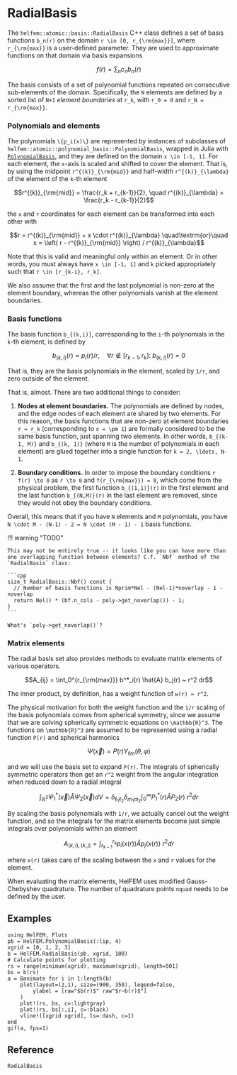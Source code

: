 # RadialBasis

The `helfem::atomic::basis::RadialBasis` C++ class defines a set of basis functions ``b_n(r)`` on the domain ``r \in [0, r_{\rm{max}}]``, where ``r_{\rm{max}}`` is a user-defined parameter.
They are used to approximate functions on that domain via basis expansions

```math
f(r) = \sum_n c_n b_n(r)
```

The basis consists of a set of polynomial functions repeated on consecutive sub-elements of the domain.
Specifically, the ``N`` elements are defined by a sorted list of ``N+1`` _element boundaries_ at ``r_k``, with ``r_0 = 0`` and ``r_N = r_{\rm{max}}``.

### Polynomials and elements
The polynomials ``\{p_i(x)\}`` are represented by instances of subclasses of `helfem::atomic::polynomial_basis::PolynomialBasis`, wrapped in Julia with [`PolynomialBasis`](@ref), and they are defined on the domain ``x \in [-1, 1]``.
For each element, the ``x``-axis is scaled and shifted to cover the element.
That is, by using the midpoint ``r^{(k)}_{\rm{mid}}`` and half-width ``r^{(k)}_{\lambda}`` of the element of the ``k``-th element

```math
r^{(k)}_{\rm{mid}} = \frac{r_k + r_{k-1}}{2}, \quad
r^{(k)}_{\lambda} = \frac{r_k - r_{k-1}}{2}
```

the ``x`` and ``r`` coordinates for each element can be transformed into each other with

```math
r = r^{(k)}_{\rm{mid}} + x \cdot r^{(k)}_{\lambda}
\quad\textrm{or}\quad
x = \left( r - r^{(k)}_{\rm{mid}} \right) / r^{(k)}_{\lambda}
```

Note that this is valid and meaningful only within an element.
Or in other words, you must always have ``x \in [-1, 1]`` and ``k`` picked appropriately such that ``r \in [r_{k-1}, r_k]``.

We also assume that the first and the last polynomial is non-zero at the element boundary, whereas the other polynomials vanish at the element boundaries.

### Basis functions
The basis function ``b_{(k,i)}``, corresponding to the ``i``-th polynomials in the ``k``-th element, is defined by

```math
b_{(k,i)}(r) = p_{i}(r) / r,
\quad
\forall r \notin [r_{k-1}, r_k]: ~ b_{(k,i)}(r) = 0
```

That is, they are the basis polynomials in the element, scaled by ``1/r``, and zero outside of the element.

That is, almost. There are two additional things to consider:

1. **Nodes at element boundaries.**
   The polynomials are defined by nodes, and the edge nodes of each element are shared by two elements.
   For this reason, the basis functions that are non-zero at element boundaries ``r = r_k`` (corresponding to ``x = \pm 1``) are formally considered to be the same basis function, just spanning two elements.
   In other words, ``b_{(k-1, M)}`` and ``b_{(k, 1)}`` (where ``M`` is the number of polynomials in each element) are glued together into a single function for ``k = 2, \ldots, N-1``.

2. **Boundary conditions.**
   In order to impose the boundary conditions ``r f(r) \to 0`` as ``r \to 0`` and ``f(r_{\rm{max}}) = 0``, which come from the physical problem, the first function ``b_{(1,1)}(r)`` in the first element and the last function ``b_{(N,M)}(r)`` in the last element are removed, since they would not obey the boundary conditions.

Overall, this means that if you have ``N`` elements and ``M`` polynomials, you have ``N \cdot M - (N-1) - 2 = N \cdot (M - 1) - 1`` basis functions.

!!! warning "TODO"

    This may not be entirely true -- it looks like you can have more than one overlapping function between elements? C.f. `Nbf` method of the `RadialBasis` class:

    ```cpp
    size_t RadialBasis::Nbf() const {
      // Number of basis functions is Nprim*Nel - (Nel-1)*noverlap - 1 - noverlap
      return Nel() * (bf.n_cols - poly->get_noverlap()) - 1;
    }
    ```

    What's `poly->get_noverlap()`?

### Matrix elements

The radial basis set also provides methods to evaluate matrix elements of various operators.

```math
A_{ij} = \int_0^{r_{\rm{max}}} b^*_i(r) \hat{A} b_j(r) ~ r^2 dr
```

The inner product, by definition, has a weight function of ``w(r) = r^2``.

The physical motivation for both the weight function and the ``1/r`` scaling of the basis polynomials comes from spherical symmetry, since we assume that we are solving spherically symmetric equations on ``\mathbb{R}^3``.
The functions on ``\mathbb{R}^3`` are assumed to be represented using a radial function ``P(r)`` and spherical harmonics

```math
\Psi(\vec{x}) = P(r) Y_{\ell m}(\theta,\varphi)
```

and we will use the basis set to expand ``P(r)``. The integrals of spherically symmetric operators then get an ``r^2`` weight from the angular integration when reduced down to a radial integral

```math
\int_{\mathbb{R}^3} \Psi^*_1(\vec{x}) \hat{A} \Psi_2(\vec{x}) dV
= \delta_{\ell_1\ell_2} \delta_{m_1 m_2} \int_0^{\infty} P^*_1(r) \hat{A} P_2(r) ~ r^2 dr
```

By scaling the basis polynomials with ``1/r``, we actually cancel out the weight function, and so the integrals for the matrix elements become just simple integrals over polynomials within an element

```math
A_{(k,i),(k,j)} = \int_{r_{k-1}}^{r_k} p_i(x(r)) \hat{A} p_j(x(r)) ~ r^2 dr
```
where ``x(r)`` takes care of the scaling between the ``x`` and ``r`` values for the element.

When evaluating the matrix elements, HelFEM uses modified Gauss-Chebyshev quadrature.
The number of quadrature points `nquad` needs to be defined by the user.

## Examples

```@example
using HelFEM, Plots
pb = HelFEM.PolynomialBasis(:lip, 4)
xgrid = [0, 1, 2, 3]
b = HelFEM.RadialBasis(pb, xgrid, 100)
# Calculate points for plotting
rs = range(minimum(xgrid), maximum(xgrid), length=501)
bs = b(rs)
a = @animate for i in 1:length(b)
    plot(layout=(2,1), size=(900, 350), legend=false,
        ylabel = [raw"$b(r)$" raw"$r~b(r)$"]
    )
    plot!(rs, bs, c=:lightgray)
    plot!(rs, bs[:,i], c=:black)
    vline!([xgrid xgrid], ls=:dash, c=1)
end
gif(a, fps=1)
```

## Reference

```@docs
RadialBasis
```
